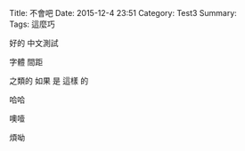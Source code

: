 Title: 不會吧
Date: 2015-12-4 23:51
Category: Test3
Summary:   
Tags: 這麼巧


好的
中文測試

字體          間距

之類的	如果	是	這樣	   的




哈哈


噢噎



煩呦






